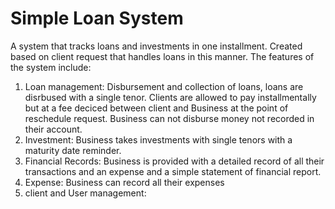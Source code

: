 # Simple Loan System
 A system that tracks loans and investments in one installment. Created based on client request that handles loans in this manner. The features of the system include:
 
 1. Loan management: Disbursement and collection of loans, loans are disrbused with a single tenor. Clients are allowed to pay installmentally but at a fee deciced between client and Business at the point of reschedule request. Business can not disburse money not recorded in their account.
 2. Investment: Business takes investments with single tenors with a maturity date reminder.
 3. Financial Records: Business is provided with a detailed record of all their transactions and an expense and a simple statement of financial report. 
4. Expense: Business can record all their expenses 
5. client and User management:
